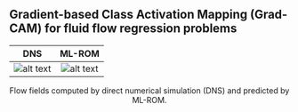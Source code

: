 ## Gradient-based Class Activation Mapping (Grad-CAM) for fluid flow regression problems


DNS             |  ML-ROM
:-------------------------:|:-------------------------:
![alt text](https://github.com/Masaki-Morimoto/test/blob/images/vorticity.png?raw=true)  |  ![alt text](https://github.com/Masaki-Morimoto/test/blob/images/grad-cam.png?raw=true)

<div style="text-align: center;">Flow fields computed by direct numerical simulation (DNS) and predicted by ML-ROM.</div>
